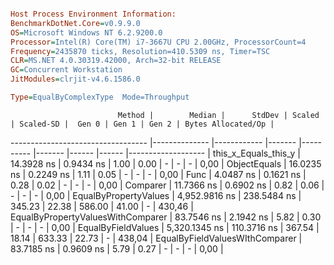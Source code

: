 ```ini

Host Process Environment Information:
BenchmarkDotNet.Core=v0.9.9.0
OS=Microsoft Windows NT 6.2.9200.0
Processor=Intel(R) Core(TM) i7-3667U CPU 2.00GHz, ProcessorCount=4
Frequency=2435870 ticks, Resolution=410.5309 ns, Timer=TSC
CLR=MS.NET 4.0.30319.42000, Arch=32-bit RELEASE
GC=Concurrent Workstation
JitModules=clrjit-v4.6.1586.0

Type=EqualByComplexType  Mode=Throughput  

```
                            Method |        Median |      StdDev | Scaled | Scaled-SD |  Gen 0 | Gen 1 | Gen 2 | Bytes Allocated/Op |
---------------------------------- |-------------- |------------ |------- |---------- |------- |------ |------ |------------------- |
              this_x_Equals_this_y |    14.3928 ns |   0.9434 ns |   1.00 |      0.00 |      - |     - |     - |               0,00 |
                      ObjectEquals |    16.0235 ns |   0.2249 ns |   1.11 |      0.05 |      - |     - |     - |               0,00 |
                              Func |     4.0487 ns |   0.1621 ns |   0.28 |      0.02 |      - |     - |     - |               0,00 |
                          Comparer |    11.7366 ns |   0.6902 ns |   0.82 |      0.06 |      - |     - |     - |               0,00 |
             EqualByPropertyValues | 4,952.9816 ns | 238.5484 ns | 345.23 |     22.38 | 586.00 | 41.00 |     - |             430,46 |
 EqualByPropertyValuesWithComparer |    83.7546 ns |   2.1942 ns |   5.82 |      0.30 |      - |     - |     - |               0,00 |
                EqualByFieldValues | 5,320.1345 ns | 110.3716 ns | 367.54 |     18.14 | 633.33 | 22.73 |     - |             438,04 |
    EqualByFieldValuesWIthComparer |    83.7185 ns |   0.9609 ns |   5.79 |      0.27 |      - |     - |     - |               0,00 |
